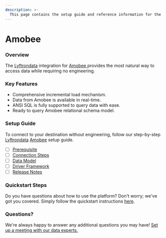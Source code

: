 ```yaml
---
description: >-
  This page contains the setup guide and reference information for the Amobee source connector.
---
```


# Amobee

### Overview

The [Lyftrondata](https://www.lyftrondata.com/) integration for [Amobee](https://www.lyftrondata.com/integration/amobee/)[ ](https://www.lyftrondata.com/integration/amobee/)provides the most natural way to access data while requiring no engineering.

### Key Features

* Comprehensive incremental load mechanism.
* Data from Amobee is available in real-time.&#x20;
* ANSI SQL is fully supported to query data with ease.
* Ready to query Amobee relational schema model.

### Setup Guide

To connect to your destination without engineering, follow our step-by-step [Lyftrondata](https://www.lyftrondata.com/)  [Amobee](https://www.lyftrondata.com/integration/amobee/) setup guide.

* [ ] [Prerequisite](../../marketing-analytics/amobee/prerequisite.md)
* [ ] [Connection Steps](../../marketing-analytics/amobee/connection-steps.md)
* [ ] [Data Model](../../marketing-analytics/amobee/data-model/)
* [ ] [Driver Framework](../../marketing-analytics/amobee/driver-framework/)
* [ ] [Release Notes](../../marketing-analytics/amobee/release-notes.md)

### Quickstart Steps

Do you have questions about how to use the platform? Don't worry; we've got you covered. Simply follow the quickstart instructions [here](../../../quickstart-steps.md).

### Questions? <a href="#questions" id="questions"></a>

We're always happy to answer any additional questions you may have! [Set up a meeting with our data experts.](https://www.lyftrondata.com/book-a-meeting/)

